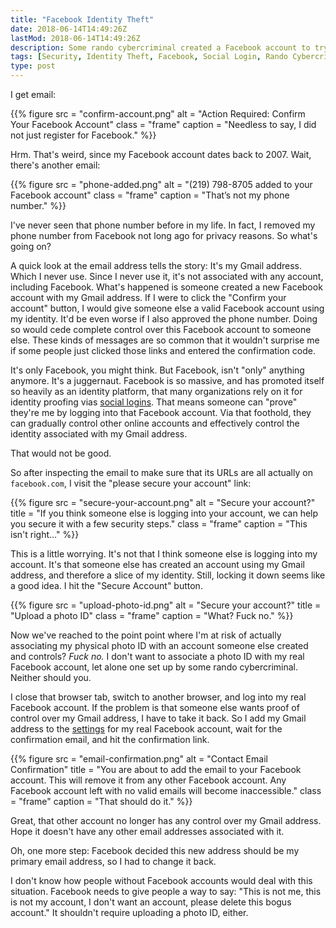 ```yaml
---
title: "Facebook Identity Theft"
date: 2018-06-14T14:49:26Z
lastMod: 2018-06-14T14:49:26Z
description: Some rando cybercriminal created a Facebook account to try to get a Foothold in my identity. Here's what I did about it.
tags: [Security, Identity Theft, Facebook, Social Login, Rando Cybercriminal]
type: post
---
```


I get email:

{{% figure
  src     = "confirm-account.png"
  alt     = "Action Required: Confirm Your Facebook Account"
  class   = "frame"
  caption = "Needless to say, I did not just register for Facebook."
%}}

Hrm. That's weird, since my Facebook account dates back to 2007. Wait, there's
another email:

{{% figure
  src     = "phone-added.png"
  alt     = "(219) 798-8705 added to your Facebook account"
  class   = "frame"
  caption = "That’s not my phone number."
%}}

I've never seen that phone number before in my life. In fact, I removed my phone
number from Facebook not long ago for privacy reasons. So what's going on?

A quick look at the email address tells the story: It's my Gmail address. Which
I never use. Since I never use it, it's not associated with any account,
including Facebook. What's happened is someone created a new Facebook account
with my Gmail address. If I were to click the "Confirm your account" button, I
would give someone else a valid Facebook account using my identity. It'd be even
worse if I also approved the phone number. Doing so would cede complete control
over this Facebook account to someone else. These kinds of messages are so
common that it wouldn't surprise me if some people just clicked those links and
entered the confirmation code.

It's only Facebook, you might think. But Facebook, isn't "only" anything
anymore. It's a juggernaut. Facebook is so massive, and has promoted itself so
heavily as an identity platform, that many organizations rely on it for identity
proofing vias [social logins]. That means someone can "prove" they're me by
logging into that Facebook account. Via that foothold, they can gradually
control other online accounts and effectively control the identity associated
with my Gmail address.

That would not be good.

So after inspecting the email to make sure that its URLs are all actually
on `facebook.com`, I visit the "please secure your account" link:

{{% figure
  src     = "secure-your-account.png"
  alt     = "Secure your account?"
  title   = "If you think someone else is logging into your account, we can help you secure it with a few security steps."
  class   = "frame"
  caption = "This isn't right…"
%}}

This is a little worrying. It's not that I think someone else is logging into my
account. It's that someone else has created an account using my Gmail address,
and therefore a slice of my identity. Still, locking it down seems like a good
idea. I hit the "Secure Account" button.

{{% figure
  src     = "upload-photo-id.png"
  alt     = "Secure your account?"
  title   = "Upload a photo ID"
  class   = "frame"
  caption = "What? Fuck no."
%}}

Now we've reached to the point point where I'm at risk of actually associating
my physical photo ID with an account someone else created and controls? *Fuck
no.* I don't want to associate a photo ID with my real Facebook account, let
alone one set up by some rando cybercriminal. Neither should you.

I close that browser tab, switch to another browser, and log into my real
Facebook account. If the problem is that someone else wants proof of control
over my Gmail address, I have to take it back. So I add my Gmail address to the
[settings] for my real Facebook account, wait for the confirmation email, and
hit the confirmation link.

{{% figure
  src     = "email-confirmation.png"
  alt     = "Contact Email Confirmation"
  title   = "You are about to add the email to your Facebook account. This will remove it from any other Facebook account. Any Facebook account left with no valid emails will become inaccessible."
  class   = "frame"
  caption = "That should do it."
%}}

Great, that other account no longer has any control over my Gmail address. Hope
it doesn't have any other email addresses associated with it.

Oh, one more step: Facebook decided this new address should be my primary email
address, so I had to change it back.

I don't know how people without Facebook accounts would deal with this
situation. Facebook needs to give people a way to say: "This is not me, this
is not my account, I don't want an account, please delete this bogus account."
It shouldn't require uploading a photo ID, either.

  [social logins]: https://en.wikipedia.org/wiki/Social_login
    "Wikipedia: “Social login”"
  [settings]: https://www.facebook.com/settings?tab=account&section=email&view
    "Facebook General Account Settings"
